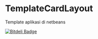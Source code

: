 TemplateCardLayout
==================

Template aplikasi di netbeans


[![Bitdeli Badge](https://d2weczhvl823v0.cloudfront.net/avew/template-card-layout-java/trend.png)](https://bitdeli.com/free "Bitdeli Badge")

